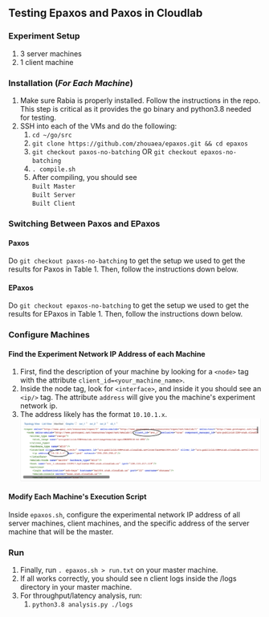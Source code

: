## Testing Epaxos and Paxos in Cloudlab
### Experiment Setup
1. 3 server machines
2. 1 client machine

### Installation (***For Each Machine***)
1. Make sure Rabia is properly installed. Follow the instructions in the repo. This step is critical as it provides the go binary and python3.8 needed for testing.
2. SSH into each of the VMs and do the following: 
    1. `cd ~/go/src`
    2. ```git clone https://github.com/zhouaea/epaxos.git && cd epaxos```
    3. `git checkout paxos-no-batching` OR `git checkout epaxos-no-batching`
    4. ```. compile.sh```
    5. After compiling, you should see
       </br>
       ```Built Master```
       </br>
       ```Built Server```
       </br>
       ```Built Client```

### Switching Between Paxos  and EPaxos 
#### Paxos
Do `git checkout paxos-no-batching` to get the setup we used to get the results for Paxos  in Table 1. Then, follow the instructions down below.
#### EPaxos
Do `git checkout epaxos-no-batching` to get the setup we used to get the results for EPaxos  in Table 1. Then, follow the instructions down below.

### Configure Machines

#### Find the Experiment Network IP Address of each Machine
1. First, find the description of your machine by looking for a `<node>` tag with the attribute `client_id=<your_machine_name>`.
2. Inside the node tag, look for `<interface>`, and inside it you should see an `<ip/>` tag. The attribute `address` will give you the machine's experiment network ip.
3. The address likely has the format `10.10.1.x`.
![Identifying Master Server IP Screenshot](./README-images/Identifying%20Master%20Server%20IP.png)

#### Modify Each Machine's Execution Script
Inside ```epaxos.sh```, configure the experimental network IP address of all server machines, client machines, and the specific address of the server machine that will be the master.

### Run
1. Finally, run ```. epaxos.sh > run.txt``` on your master machine.
2. If all works correctly, you should see n client logs inside the /logs directory in your master machine.
3. For throughput/latency analysis, run:
    1. ```python3.8 analysis.py ./logs```
    
